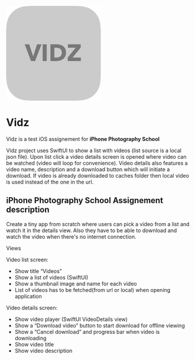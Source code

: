 ![logo](icon.png)
# Vidz
 Vidz is a test iOS assignement for __iPhone Photography School__

Vidz project uses SwiftUI to show a list with videos (list source is a local json file). Upon list click a video details screen is opened where video can be watched (video will loop for convenience). 
Video details also features a video name, description and a download button which will initiate a download.
If video is already downloaded to caches folder then local video is used instead of the one in the url.

## iPhone Photography School Assignement description

Create a tiny app from scratch where users can pick a video from a list and watch it in the details view. Also they have to be able to download and watch the video when there's no internet connection.

Views

Video list screen:

- Show title “Videos”
- Show a list of videos (SwiftUI)
- Show a thumbnail image and name for each video
- List of videos has to be fetched(from url or local) when opening application

Video details screen:

- Show video player (SwiftUI VideoDetails view)
- Show a “Download video” button to start download for offline viewing
- Show a “Cancel download” and progress bar when video is downloading
- Show video title
- Show video description

